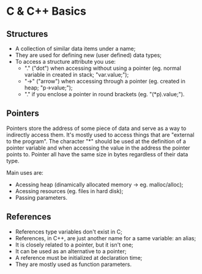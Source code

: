 # C & C++ Basics

## Structures

- A collection of similar data items under a name;
- They are used for defining new (user defined) data types;
- To access a structure attribute you use:
    - "." ("dot") when accessing without using a pointer (eg. normal variable in created in stack; "var.value;");
    - "->" ("arrow") when accessing through a pointer (eg. created in heap; "p->value;");
    - "." if you enclose a pointer in round brackets (eg. "(\*p).value;").

## Pointers

Pointers store the address of some piece of data and serve as a way to indirectly access them.
It's mostly used to access things that are "external to the program".
The character "\*" should be used at the definition of a pointer variable and when accessing the value in the address the pointer points to.
Pointer all have the same size in bytes regardless of their data type.

Main uses are:
- Acessing heap (dinamically allocated memory -> eg. malloc/alloc);
- Acessing resources (eg. files in hard disk);
- Passing parameters.

## References

- References type variables don't exist in C;
- References, in C++, are just another name for a same variable: an alias;
- It is closely related to a pointer, but it isn't one;
- It can be used as an alternative to a pointer;
- A reference must be initialized at declaration time;
- They are mostly used as function parameters.
